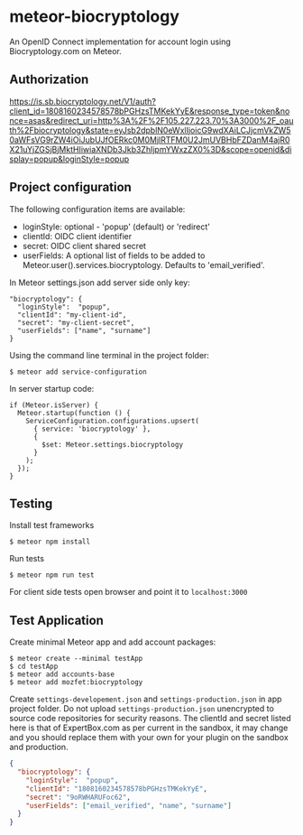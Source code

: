 # meteor-biocryptology

An OpenID Connect implementation for account login using Biocryptology.com on Meteor.

## Authorization

https://is.sb.biocryptology.net/V1/auth?client_id=1808160234578578bPGHzsTMKekYyE&response_type=token&nonce=asas&redirect_uri=http%3A%2F%2F105.227.223.70%3A3000%2F_oauth%2Fbiocryptology&state=eyJsb2dpblN0eWxlIjoicG9wdXAiLCJjcmVkZW50aWFsVG9rZW4iOiJubUJfOERkc0M0MjlRTFM0U2JmUVBHbFZDanM4ajR0X21uYjZGSjBjMktHIiwiaXNDb3Jkb3ZhIjpmYWxzZX0%3D&scope=openid&display=popup&loginStyle=popup

## Project configuration

The following configuration items are available:
* loginStyle: optional - 'popup' (default) or 'redirect'
* clientId: OIDC client identifier
* secret: OIDC client shared secret
* userFields: A optional list of fields to be added to Meteor.user().services.biocryptology. Defaults to 'email_verified'.

In Meteor settings.json add server side only key:
```
"biocryptology": {
  "loginStyle":  "popup",
  "clientId": "my-client-id",
  "secret": "my-client-secret",
  "userFields": ["name", "surname"]
}
```

Using the command line terminal in the project folder:
```
$ meteor add service-configuration
```

In server startup code:
```
if (Meteor.isServer) {
  Meteor.startup(function () {
    ServiceConfiguration.configurations.upsert(
      { service: 'biocryptology' },
      {
        $set: Meteor.settings.biocryptology
      }
    );
  });
}
```

## Testing

Install test frameworks
```
$ meteor npm install
```

Run tests
```
$ meteor npm run test
```

For client side tests open browser and point it to ```localhost:3000```

## Test Application

Create minimal Meteor app and add account packages:
```
$ meteor create --minimal testApp
$ cd testApp
$ meteor add accounts-base
$ meteor add mozfet:biocryptology
```

Create ```settings-developement.json``` and ```settings-production.json``` in app project folder. Do not upload ```settings-production.json``` unencrypted to source code repositories for security reasons. The clientId and secret listed here is that of ExpertBox.com as per current in the sandbox, it may change and you should replace them with your own for your plugin on the sandbox and production.
```json
{
  "biocryptology": {
    "loginStyle":  "popup",
    "clientId": "1808160234578578bPGHzsTMKekYyE",
    "secret": "9oRWHARUFoc62",
    "userFields": ["email_verified", "name", "surname"]
  }
}
```
